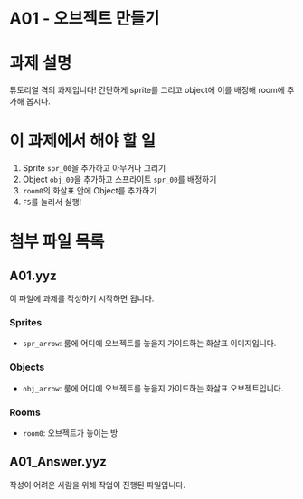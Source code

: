 # A01 - 오브젝트 만들기

# 과제 설명
튜토리얼 격의 과제입니다! 간단하게 sprite를 그리고 object에 이를 배정해 room에 추가해 봅시다.

# 이 과제에서 해야 할 일
1. Sprite ```spr_00```을 추가하고 아무거나 그리기
2. Object ```obj_00```을 추가하고 스프라이트 ```spr_00```를 배정하기
3. ```room0```의 화살표 안에 Object를 추가하기
4. ```F5```를 눌러서 실행!
# 첨부 파일 목록

## A01.yyz
이 파일에 과제를 작성하기 시작하면 됩니다.
### Sprites
 - ```spr_arrow```: 룸에 어디에 오브젝트를 놓을지 가이드하는 화살표 이미지입니다.
### Objects
 - ```obj_arrow```: 룸에 어디에 오브젝트를 놓을지 가이드하는 화살표 오브젝트입니다.
### Rooms
 - ```room0```: 오브젝트가 놓이는 방

## A01_Answer.yyz
작성이 어려운 사람을 위해 작업이 진행된 파일입니다.